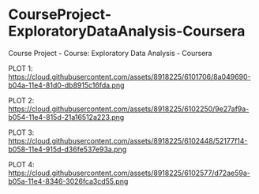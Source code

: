 # CourseProject-ExploratoryDataAnalysis-Coursera
Course Project - Course: Exploratory Data Analysis - Coursera

PLOT 1:
https://cloud.githubusercontent.com/assets/8918225/6101706/8a049690-b04a-11e4-81d0-db8915c16fda.png

PLOT 2:
https://cloud.githubusercontent.com/assets/8918225/6102250/9e27af9a-b054-11e4-815d-21a16512a223.png

PLOT 3:
https://cloud.githubusercontent.com/assets/8918225/6102448/52177f14-b058-11e4-915d-d36fe537e93a.png

PLOT 4:
https://cloud.githubusercontent.com/assets/8918225/6102577/d72ae59a-b05a-11e4-8346-3026fca3cd55.png

